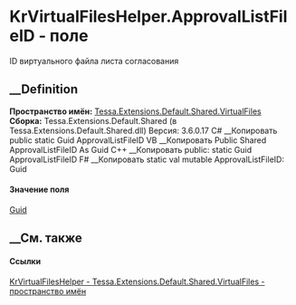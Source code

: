# KrVirtualFilesHelper.ApprovalListFileID - поле
ID виртуального файла листа согласования
## __Definition
 **Пространство имён:**
[Tessa.Extensions.Default.Shared.VirtualFiles](N_Tessa_Extensions_Default_Shared_VirtualFiles.htm)  
 **Сборка:** Tessa.Extensions.Default.Shared (в
Tessa.Extensions.Default.Shared.dll) Версия: 3.6.0.17
C# __Копировать
     public static Guid ApprovalListFileID
VB __Копировать
     Public Shared ApprovalListFileID As Guid
C++ __Копировать
     public:
    static Guid ApprovalListFileID
F# __Копировать
     static val mutable ApprovalListFileID: Guid
#### Значение поля
[Guid](https://learn.microsoft.com/dotnet/api/system.guid)
##  __См. также
#### Ссылки
[KrVirtualFilesHelper -
](T_Tessa_Extensions_Default_Shared_VirtualFiles_KrVirtualFilesHelper.htm)
[Tessa.Extensions.Default.Shared.VirtualFiles - пространство
имён](N_Tessa_Extensions_Default_Shared_VirtualFiles.htm)

